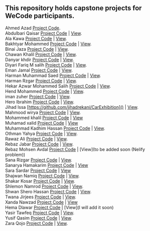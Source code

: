 ## This repository holds capstone projects for WeCode participants.

Ahmed Azad [Project Code](https://github.com/ahmedazadi/ExpCountr).</br>
Abdulbari Qaisar [Project Code](https://github.com/Abdulbariii/Wonder-Books) | [View](https://wonder-booksss.netlify.app/). </br>
Ala Kawa [Project Code](https://github.com/AlaaKawa/Flower-Store/tree/master) | [View](). </br>
Bakhtyar Mohammed [Project Code](https://github.com/Bakhtyar25/wecode-project) | [View](https://peshbini.netlify.app). </br>
Binai Jaza [Project Code](https://github.com/binaijaza/shine) | [View](https://shinepro.netlify.app/). <br>
Chawan Khalil [Project Code](https://github.com/Chawa1/Commerce-app) | [View](https://celadon-fudge-8d250e.netlify.app/).</br>
Danyar khdir [Project Code](https://github.com/Danyarkhdir/kurd-photos.git) | [View](https://kurd-photos.netlify.app/). </br>
Diyari Fariq M salih [Project Code](https://github.com/dearyfareq/capstone) | [View](https://rococo-tapioca-4bfca0.netlify.app/). </br>
Eman Jamal [Project Code](https://github.com/emanjse/2in1) | [View](https://2in1erbil.netlify.app/). </br>
Harman Muhammad Saed [Project Code](https://github.com/HarmanSoftware/renma) | [View](). </br>
Harman Rzgar [Project Code]() | [View](). </br>
Hekar Azwar Mohammed Salih [Project Code](https://github.com/HekarNizarki/KurdTour-React) | [View](https://kurdtour.netlify.app/).</br>
Hend Mohammed [Project Code]() | [View](). </br>
iman zuher [Project Code](https://github.com/Imanzuher/we-capstone-project) | [View](https://furno.netlify.app/). </br>
Hero Ibrahim [Project Code](https://github.com/he-rro/myCapstonProject) | [View]().</br>
Jihad Issa [https://github.com/jihadrekani/CarExhibition]() | [View](). <br>
Mahmood wirya [Project Code](https://github.com/mahmood-wirya/Robomall) | [View](). </br>
Mohammed khalil [Project Code](https://github.com/Mohammedkhalil-Ali/Tourist-Guide) | [View]() </br>
Muhamad xalid [Project Code]() | [View]() </br>
Muhammad Kadhim Hassan [Project Code](https://github.com/Muhammadkadhim/Kitab-Store) | [View](https://kitabstore.netlify.app/).</br>
Othman Yahya [Project Code](https://github.com/OthmanYahya/Wecode-Capstone-Project) | [View](). </br>
Rawaz Ali [Project Code](https://github.com/rawazali999/phoenix-store) | [View](). </br>
Rebaz Jabar [Project Code]() | [View](). </br>
Rebaz Mohsen Avdal [Project Code](https://github.com/RebazMohsen/Capstone-We-CornPoppers) | [View](to be added soon (Nelify problem)) </br>
Sana Rizgar [Project Code](https://github.com/Sanaa00/hotel-capstone.git) | [View](). </br>
Sanarya Hamakarim [Project Code](https://github.com/sanaryaa/travel-Guid) | [View](https://rozbetravel.netlify.app/) </br>
Sara Sardar [Project Code](https://github.com/Sara-Sardar/kurdlancer-capstone-project) | [View](https://kurdlancer.netlify.app/) </br>
Shajwan Namiq [Project Code](https://github.com/Shajwan-Namiq/my-capstone-app) | [View](). </br>
Shakar Kosar [Project Code](https://github.com/sShakar/wecode-ecommerce-website) | [View](https://shakar-wecode-ecommerce.netlify.app). </br>
Shlemon Namrod [Project Code](https://github.com/Shlemon/rwanga-capstone-project-restaurant-management) | [View](https://rwanga-capstone-project.netlify.app/).</br>
Shwan Shero Hassan [Project Code](https://github.com/SHWAN108/moment-FinalProject) | [View](https://moment10.netlify.app/). </br>
Twana Jirjees [Project Code]() | [View](). </br>
Xanda Nawzad [Project Code](https://github.com/XandaNawzad/e-commerce-project) | [View](https://e-commerce-project-capstone.netlify.app) </br>
Hema Dlawar [Project Code](https://github.com/hemadlawar/IMDB-React-APP) | [View](I will add it soon) </br>
Yasir Tawfeq [Project Code](https://github.com/YasirTawfeq/kurdanime) | [View](https://kurdanime.netlify.app/). </br>
Yusif Qasim [Project Code](https://github.com/YusifQasim/Kurd-shoes) | [View](https://kurdshoes.netlify.app/). </br>
Zara Qojo [Project Code](https://github.com/ZaraQojo/MammaMia_POS_App) | [View](https://mammamia-pos-system-by-zaraqojo.netlify.app/). </br>
